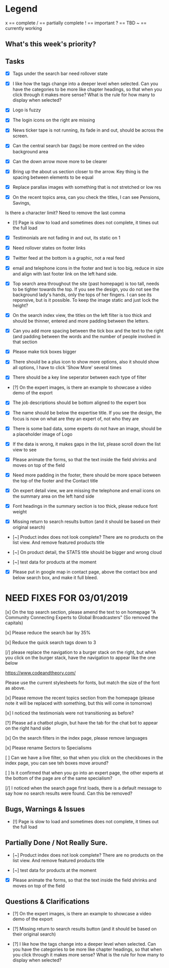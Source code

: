 # Legend

x == complete
/ == partially complete
! == important
? == TBD
~ == currently working

## What's this week's priority?

## Tasks
- [x] Tags under the search bar need rollover state

- [x] I like how the tags change into a deeper level when selected. Can you have the categories to be more like chapter headings, so that when you click through it makes more sense? What is the rule for how many to display when selected?

- [x] Logo is fuzzy

- [x] The login icons on the right are missing

- [x] News ticker tape is not running, its fade in and out, should be across the screen.

- [x] Can the central search bar (tags) be more centred on the video background area

- [x] Can the down arrow move more to be clearer

- [x] Bring up the about us section closer to the arrow. Key thing is the spacing between elements to be equal

- [x] Replace parallax images with something that is not stretched or low res

- [x] On the recent topics area, can you check the titles, I can see Pensions, Savings,

Is there a character limit? Need to remove the last comma

- [!] Page is slow to load and sometimes does not complete, it times out the full load

- [x] Testimonials are not fading in and out, its static on 1

- [x] Need rollover states on footer links

- [x] Twitter feed at the bottom is a graphic, not a real feed

- [x] email and telephone icons in the footer and text is too big, reduce in size and align with last footer link on the left hand side.

- [x] Top search area throughout the site (past homepage) is too tall, needs to be tighter towards the top. If you see the design, you do not see the background lady's hands, only the tops of her fingers. I can see its reponsive, but is it possible. To keep the image static and just  lock the height?

- [x] On the search index view, the titles on the left filter is too thick and should be thinner, entered and more padding between the letters.

- [x] Can you add more spacing between the tick box and the text to the right (and padding between the words and the number of people involved in that section

- [x] Please make tick boxes bigger

- [x] There should be a plus icon to show more options, also it should show all options, I have to click 'Show More' several times

- [x] There should be a key line seperator between each type of filter

- [?] On the expert images, is there an example to showcase a video demo of the export

- [x] The job descriptions should be bottom aligned to the expert box

- [x] The name should be below the expertise title. If you see the design, the focus is now on what are they an expert of, not who they are

- [x] There is some bad data, some experts do not have an image, should be a placeholder image of Logo

- [x] If the data is wrong, it makes gaps in the list, please scroll down the list view to see

- [x] Please animate the forms, so that the text inside the field shrinks and moves on top of the field

- [x] Need more padding in the footer, there should be more space between the top of the footer and the Contact title

- [x] On expert detail view, we are missing the telephone and email icons on the summary area on the left hand side

- [x] Font headings in the summary section is too thick, please reduce font weight

- [x] Missing return to search results button (and it should be based on their original search)

- [~] Product index does not look complete? There are no products on the list view. And remove featured products title

- [~] On product detail, the STATS title should be bigger and wrong cloud

- [~] test data for products at the moment

- [x] Please put in google map in contact page, above the contact box and below search box, and make it full bleed.


# NEED FIXES FOR 03/01/2019

[x] On the top search section, please amend the text to on homepage  "A Community Connecting Experts to Global Broadcasters" (So removed the capitals)


[x] Please reduce the search bar by 35%

[x] Reduce the quick search tags down to 3

[/] please replace the navigation to a burger stack on the right, but when you click on the burger stack, have the navigation to appear like the one below

https://www.codeandtheory.com/

Please use the current stylesheets for fonts, but match the size of the font as above.

[x] Please remove the recent topics section from the homepage (please note it will be replaced with something, but this will come in tomorrow)

[x] I noticed the testimonials were not transitioning as before?

[?] Please ad a chatbot plugin, but have the tab for the chat bot to appear on the right hand side

[x] On the search filters in the index page, please remove languages

[x] Please rename Sectors to Specialisms

[ ] Can we have a live filter, so that when you click on the checkboxes in the index page, you can see teh boxes move around?

[ ] Is it confirmed that when you go into an expert page, the other experts at the bottom of the page are of the same specialism?

[/] I noticed when the search page first loads, there is a default message to say how no search results were found. Can this be removed?


## Bugs, Warnings & Issues

- [!] Page is slow to load and sometimes does not complete, it times out the full load

## Partially Done / Not Really Sure.

- [~] Product index does not look complete? There are no products on the list view. And remove featured products title

- [~] test data for products at the moment

- [x] Please animate the forms, so that the text inside the field shrinks and moves on top of the field


## Questions & Clarifications


- [?] On the expert images, is there an example to showcase a video demo of the export

- [?] Missing return to search results button (and it should be based on their original search)

- [?] I like how the tags change into a deeper level when selected. Can you have the categories to be more like chapter headings, so that when you click through it makes more sense? What is the rule for how many to display when selected?
